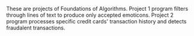 These are projects of Foundations of Algorithms.
Project 1 program filters through lines of text to produce only accepted emoticons.
Project 2 program processes specific credit cards' transaction history and detects fraudalent transactions.

